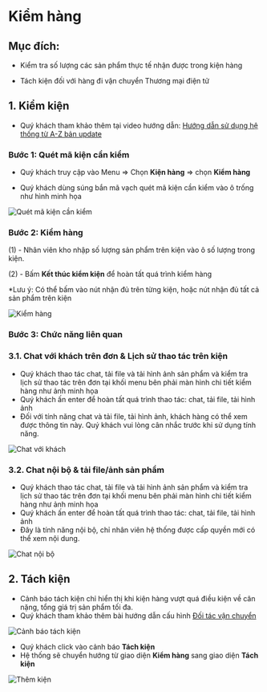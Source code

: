 # Kiểm hàng

## Mục đích: 

- Kiểm tra số lượng các sản phẩm thực tế nhận được trong kiện hàng

- Tách kiện đối với hàng đi vận chuyển Thương mại điện tử

## 1. Kiểm kiện

- Quý khách tham khảo thêm tại video hướng dẫn: [Hướng dẫn sử dụng hệ thống từ A-Z bản update](https://youtu.be/ZHQZUob3I7g?t=668)

### Bước 1: Quét mã kiện cần kiểm

- Quý khách truy cập vào Menu => Chọn **Kiện hàng** => chọn **Kiểm hàng**

- Quý khách dùng súng bắn mã vạch quét mã kiện cần kiểm vào ô trống như hình minh họa

![Quét mã kiện cần kiểm](https://user-images.githubusercontent.com/73226975/162417522-5bdc03ce-d67a-43db-8b4c-6d5fc796ff1a.png)

### Bước 2: Kiểm hàng

(1) - Nhân viên kho nhập số lượng sản phẩm trên kiện vào ô số lượng trong kiện. 

(2) - Bấm **Kết thúc kiểm kiện** để hoàn tất quá trình kiểm hàng 

*Lưu ý: Có thể bấm vào nút nhận đủ trên từng kiện, hoặc nút nhận đủ tất cả sản phẩm trên kiện 


![Kiểm hàng](https://user-images.githubusercontent.com/73226975/162612231-b62a9a03-3fb7-433d-b820-85f167fc7502.png)

### Bước 3: Chức năng liên quan
### 3.1. Chat với khách trên đơn & Lịch sử thao tác trên kiện

- Quý khách thao tác chat, tải file và tải hình ảnh sản phẩm và kiểm tra lịch sử thao tác trên đơn tại khối menu bên phải màn hình chi tiết kiểm hàng như ảnh minh họa
- Quý khách ấn enter để hoàn tất quá trình thao tác: chat, tải file, tải hình ảnh
- Đối với tính năng chat và tải file, tải hình ảnh, khách hàng có thể xem được thông tin này. Quý khách vui lòng cân nhắc trước khi sử dụng tính năng.

![Chat với khách](https://user-images.githubusercontent.com/73226975/162613433-a83347af-4ac1-4c60-b716-4152f668e8ab.png)

### 3.2. Chat nội bộ & tải file/ảnh sản phẩm

- Quý khách thao tác chat, tải file và tải hình ảnh sản phẩm và kiểm tra lịch sử thao tác trên đơn tại khối menu bên phải màn hình chi tiết kiểm hàng như ảnh minh họa
- Quý khách ấn enter để hoàn tất quá trình thao tác: chat, tải file, tải hình ảnh
- Đây là tính năng nội bộ, chỉ nhân viên hệ thống được cấp quyền mới có thể xem nội dung.

![Chat nội bộ](https://user-images.githubusercontent.com/73226975/162612826-e84590af-4d39-465f-aebb-a5f6b87e466c.png)

## 2. Tách kiện

- Cảnh báo tách kiện chỉ hiển thị khi kiện hàng vượt quá điều kiện về cân nặng, tổng giá trị sản phẩm tối đa.
- Quý khách tham khảo thêm bài hướng dẫn cấu hình [Đối tác vận chuyển](https://hd.gobiz.vn/m6/cau-hinh-chung/vanchuyen)

![Cảnh báo tách kiện](https://user-images.githubusercontent.com/73226975/162614234-44ceb987-0bd6-451f-b88d-10c6918354f9.png)

- Quý khách click vào cảnh báo **Tách kiện**
- Hệ thống sẽ chuyển hướng từ giao diện **Kiểm hàng** sang giao diện **Tách kiện**

![Thêm kiện](https://user-images.githubusercontent.com/73226975/162614261-73acb8c4-ddc2-4b84-b9b4-46c04c2a1c6a.png)


